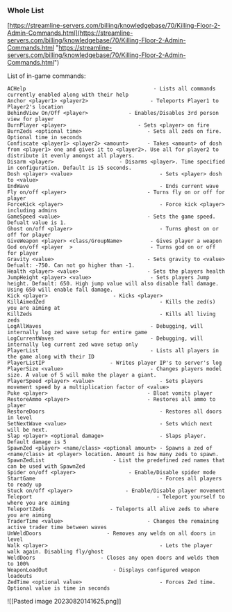
### Whole List

[https://streamline-servers.com/billing/knowledgebase/70/Killing-Floor-2-Admin-Commands.html](https://streamline-servers.com/billing/knowledgebase/70/Killing-Floor-2-Admin-Commands.html "https://streamline-servers.com/billing/knowledgebase/70/Killing-Floor-2-Admin-Commands.html")

List of in-game commands:

	ACHelp                                         - Lists all commands currently enabled along with their help
	Anchor <player1> <player2>                    - Teleports Player1 to Player2's location
	BehindView On/Off <player>             - Enables/Disables 3rd person view for player
	BurnPlayer <player>                       - Sets <player> on fire
	BurnZeds <optional time>                     - Sets all zeds on fire. Optional time in seconds
	Confiscate <player1> <player2> <amount>      - Takes <amount> of dosh from <player1> one and gives it to <player2>. Use all for player2 to distribute it evenly amongst all players. 
	Disarm <player>                     - Disarms <player>. Time specified in configuration. Default is 15 seconds.
	Dosh <player> <value>                            - Sets <player> dosh to <value>
	EndWave                                          - Ends current wave
	Fly on/off <player>                          - Turns fly on or off for player
	ForceKick <player>                               - Force kick <player> including admins
	GameSpeed <value>                            - Sets the game speed. Defualt value is 1.
	Ghost on/off <player>                            - Turns ghost on or off for player
	GiveWeapon <player> <class/GroupName>         - Gives player a weapon
	God on/off <player  >                         - Turns god on or off for player
	Gravity <value>                              - Sets gravity to <value> Defualt: -750. Can not go higher than -1.
	Health <player> <value>                      - Sets the players health
	JumpHeight <player> <value>                   - Sets players Jump height. Default: 650. High jump value will also disable fall damage. Using 650 will enable fall damage.
	Kick <player>                     - Kicks <player>
	KillAimedZed                                     - Kills the zed(s) you are aiming at
	KillZeds                                         - Kills all living zeds
	LogAllWaves                                   - Debugging, will internally log zed wave setup for entire game
	LogCurrentWaves                               - Debugging, will internally log current zed wave setup only 
	PlayerList                                    - Lists all players in the game along with their ID
	PlayerListIP                     - Writes player IP's to server's log
	PlayerSize <value>                            - Changes players model size. A value of 5 will make the player a giant.
	PlayerSpeed <player> <value>                     - Sets players movement speed by a multiplication factor of <value>
	Puke <player>                                - Bloat vomits player
	RestoreAmmo <player>                         - Restores all ammo to player
	RestoreDoors                                     - Restores all doors in level
	SetNextWave <value>                              - Sets which next will be next.
	Slap <player> <optional damage>                  - Slaps player. Default damage is 5
	SpawnZed <player> <name/class> <optional amount> - Spawns a zed of <name/class> at <player> location. Amount is how many zeds to spawn.
	SpawnZedList                      - List the predefined zed names that can be used with SpawnZed
	Spider on/off <player>                 - Enable/Disable spider mode
	StartGame                                        - Forces all players to ready up
	Stuck on/off <player>                 - Enable/Disable player movement
	Teleport                                        - Teleport yourself to where you are aiming
	TeleportZeds                     - Teleports all alive zeds to where you are aiming
	TraderTime <value>                           - Changes the remaining active trader time between waves
	UnWeldDoors                     - Removes any welds on all doors in level
	Walk <player>                                    - Lets the player walk again. Disabling fly/ghost
	WeldDoors                     - Closes any open doors and welds them to 100%
	WeaponLoadOut                     - Displays configured weapon loadouts
	ZedTime <optional value>                         - Forces Zed time. Optional value is time in seconds

![[Pasted image 20230820141625.png]]
